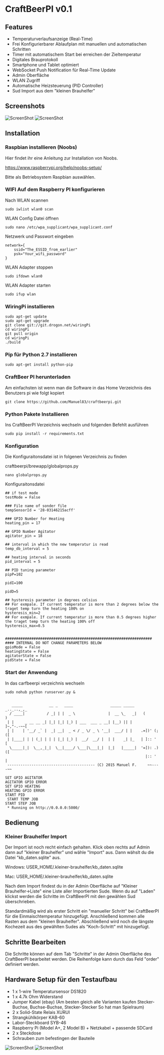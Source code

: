 # CraftBeerPI v0.1
                                                         
## Features

* Temperaturverlaufsanzeige (Real-Time)
* Frei Konfigurierbarer Ablaufplan mit manuellen und automatischen Schritten
* Timer mit automatischem Start bei erreichen der Zieltemperatur
* Digitales Brauprotokoll
* Smartphone und Tablet optimiert 
* WebSocket Push Notification für Real-Time Update
* Admin Oberfläche
* WLAN Zugriff
* Automatische Heizsteuerung (PID Controller)
* Sud Import aus dem "kleinen Brauhelfer"

## Screenshots

![ScreenShot](https://raw.githubusercontent.com/Manuel83/craftbeerpi/master/docs/images/Screenshot1.png)
![ScreenShot](https://raw.githubusercontent.com/Manuel83/craftbeerpi/master/docs/images/Screenshot2.png)


## Installation

### Raspbian installieren (Noobs)

Hier findet ihr eine Anleitung zur Installation von Noobs.

https://www.raspberrypi.org/help/noobs-setup/

Bitte als Betriebsystem Raspbian auswählen.

### WIFI Auf dem Raspberry PI konfigurieren

Nach WLAN scannen
```
sudo iwlist wlan0 scan
```
WLAN Config Datei öffnen
```
sudo nano /etc/wpa_supplicant/wpa_supplicant.conf
```
Netzwerk und Passwort eingeben
```
network={
    ssid="The_ESSID_from_earlier"
    psk="Your_wifi_password"
}
```
WLAN Adapter stoppen
```
sudo ifdown wlan0
```
WLAN Adapter starten
```
sudo ifup wlan
```
### WiringPi installieren
```
sudo apt-get update
sudo apt-get upgrade
git clone git://git.drogon.net/wiringPi
cd wiringPi
git pull origin
cd wiringPi
./build
```
### Pip für Python 2.7 installieren
```
sudo apt-get install python-pip
```
### CraftBeer PI herunterladen
Am einfachsten ist wenn man die Software in das Home Verzeichnis des Benutzers pi wie folgt kopiert
```
git clone https://github.com/Manuel83/craftbeerpi.git
```
### Python Pakete Installieren

Ins CraftBeerPI Verzeichnis wechseln und folgenden Befehlt ausführen
```
sudo pip install -r requirements.txt
```
### Konfiguration

Die Konfiguraitonsdatei ist in folgenen Verzeichnis zu finden

craftbeerpi/brewapp/globalprops.py

```
nano globalprops.py
```


Konfiguraitonsdatei

```
## if test mode
testMode = False

### File name of sonder file
tempSensorId = '28-03146215acff'

### GPIO Number for Heating
heating_pin = 17

## GPIO Number Agitator
agitator_pin = 18

## interval in which the new temperatur is read
temp_db_interval = 5

## heating interval in seconds
pid_interval = 5

## PID tuning parameter
pipP=102

pidI=100

pidD=5

## hysteresis parameter in degrees celsius
## For exmpale. If current temperatur is more than 2 degrees below the traget temp turn the heating 100% on
hysteresis_min=2
## For exmpale. If current temperatur is more than 0.5 degrees higher the traget temp turn the heating 100% off
hysteresis_max=0.5


###################################################################
#### INTERNAL DO NOT CHANGE PARAMETERS BELOW
gpioMode = False
heatingState = False
agitatorState = False
pidState = False
```


### Start der Anwendung

In das carfbeerpi verzeichnis wechseln 
```
sudo nohub python runserver.py &
```

```

   _____            __ _   ____                 _____ _____ 	_.._..,_,_	
  / ____|          / _| | |  _ \               |  __ \_   _|   (          )	
 | |     _ __ __ _| |_| |_| |_) | ___  ___ _ __| |__) || |      ]~,"-.-~~[	
 | |    | '__/ _` |  _| __|  _ < / _ \/ _ \ '__|  ___/ | |    .=])' (;  ([			
 | |____| | | (_| | | | |_| |_) |  __/  __/ |  | |    _| |_   | ]:: '    [			
  \_____|_|  \__,_|_|  \__|____/ \___|\___|_|  |_|   |_____|  '=]): .)  ([		
                                                                |:: '    |
 ---------------------------------------- (C) 2015 Manuel F.     ~~----~~

SET GPIO AGITATOR
AGITATOR GPIO ERROR
SET GPIO HEATING
HEATING GPIO ERROR
START PID
 START TEMP JOB
START STEP JOB
 * Running on http://0.0.0.0:5000/
```
## Bedienung

### Kleiner Brauhelfer Import
Der Import ist noch recht einfach gehalten. Klick oben rechts auf Admin dann auf "kleiner Brauhelfer" und wähle "Import" aus. Dann wähslt du die Datei "kb_daten.sqlite" aus. 

Windows:
USER_HOME/.kleiner-brauhelfer/kb_daten.sqlite

Mac:
USER_HOME/.kleiner-brauhelfer/kb_daten.sqlite

Nach dem Import findest du in der Admin Oberfläche auf "Kleiner Brauhelfer->Liste" eine Liste aller Importierten Sude.
Wenn du auf "Laden" klickst werden die Schritte im CraftBeerPI mit den gewählen Sud überschrieben.

Standardmäßig wird als erster Schritt ein "manueller Schritt" bei CraftBeerPI für die Einmaischtemperatur hinzugefügt. Anschließend kommen alle Rasten aus dem "kleinen Brauhelfer". Abschließend wird noch die längste Kochezeit aus des gewählten Sudes als "Koch-Schritt" mit hinzugefügt.

## Schritte Bearbeiten
Die Schritte können auf dem Tab "Schritte" in der Admin Oberfläche des CraftBeerPI bearbeitet werden.
Die Reihenfolge kann durch das Feld "order" definiert werden.

## Hardware Setup für den Testaufbau

* 1 x 1-wire Temperatursensor DS1820
* 1 x 4.7k Ohm Widerstand
* Jumper Kabel (ebay) (Am besten gleich alle Varianten kaufen Stecker-Buchse, Buchse-Buchse, Stecker-Stecker So hat man Spielraum)
* 2 x Solid-State Relais XURUI
* Strangkühlkörper KAB-60
* Labor-Steckboard SYB-46
* Raspberry Pi (Model A+, 2 Model B) + Netzkabel + passende SDCard
* 2 x Steckdose
* Schrauben zum befestingen der Bauteile


![ScreenShot](https://raw.githubusercontent.com/Manuel83/craftbeerpi/master/docs/images/Hardwaresetup.png)
![ScreenShot](https://raw.githubusercontent.com/Manuel83/craftbeerpi/master/docs/images/Hardwaresetup2.png)